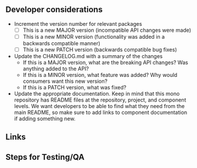 <!--
Describe the rationale and use case for this pull request.  Provide any
background, examples, and images that provide further information to accurately
describe what it is that you are adding to the repo.  Add subsections as
necessary to organize and feel free to link and reference other PRs as
necessary, but also include them in the links section below as a quick
reference.

Keep code changes as short as possible and implementing a single feature/fix/refactoring, when possible
-->

Developer considerations
--------------

* Increment the version number for relevant packages
  - [ ] This is a new MAJOR version (incompatible API changes were made)
  - [ ] This is a new MINOR version (functionality was added in a backwards compatible manner)
  - [ ] This is a new PATCH version (backwards compatible bug fixes)
* Update the CHANGELOG.md with a summary of the changes
  - If this is a MAJOR version, what are the breaking API changes? Was anything added to the API?
  - If this is a MINOR version, what feature was added? Why would consumers want this new version?
  - If this is a PATCH version, what was fixed?
* Update the appropriate documentation. Keep in mind that this mono repository has README files at the repository, project, and component levels. We want developers to be able to find what they need from the main README, so make sure to add links to component documentation if adding something new.


Links
-----

<!--
**Examples**

* http://documentation.for/library/that/I/am/adding
* [relevant issue or pull_request](#123)
-->


Steps for Testing/QA
--------------------

<!--
If minor-moderate changes are made on endpoints covered by integration tests,
automated QA should provide sufficient test coverage. Check the test reports
[here](https://justifi-ai.atlassian.net/wiki/spaces/ENGINEERIN/pages/35782659/Test+Reports)
to see if your changes are covered. If implementing new features/endpoints or if
changes are interacting with a third-party service, most likely manual QA will be desired.

If there are any manual steps that you would like the reviewer(s) to take to
verify your changes, please describe in detail the steps to reproduce the
features added by the pull request, or the bug before and after the change.
-->


